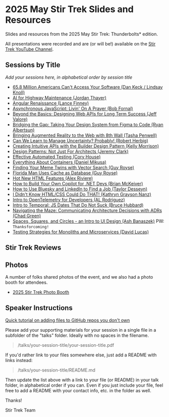 # 2025 May Stir Trek Slides and Resources

Slides and resources from the 2025 May Stir Trek: Thunderbolts* edition.

All presentations were recorded and are (or will be!) available on the [Stir Trek YouTube Channel](https://youtube.com/stirtrek).

## Sessions by Title

*Add your sessions here, in alphabetical order by session title*

<!-- - [Session Title (SpeakerName)](/talks/foldername/README.md) -->
- [65.8 Million Americans Can't Access Your Software (Dan Keck / Lindsay Knoll)](https://go.osu.edu/65_8MillionAmericans)
- [AI for Highway Maintenance (Jordan Thayer)](/talks/ai-for-highway-maintenance/)
- [Angular Renaissance (Lance Finney)](https://tinyurl.com/stirTrekNgRen)
- [Asynchronous JavaScript: Livin' On A Prayer (Bob Fornal)](https://github.com/bob-fornal/tears)
- [Beyond the Basics: Designing Web APIs for Long Term Success (Jeff Valore)](talks/designing-web-apis-for-long-term-success/)
- [Bridging the Gap: Taking Your Design System from Figma to Code (Ryan Albertsun)](https://buttons.design/slides/Figma%20to%20Code%202025%20Stir%20Trek.pdf)
- [Bringing Augmented Reality to the Web with 8th Wall (Tasha Penwell)](https://linktr.ee/stirtrek2025)
- [Can We Learn to Manage Uncertainty? Probably! (Robert Herbig)](https://www.dropbox.com/scl/fi/90vfx6cu5sdy4r91t1mr6/Can-We-Learn-to-Manage-Uncertainty_-Probably-StirTrek-2025.pdf?rlkey=v35p9ycttl1ep1c53pw52qe8w&e=1&st=wibxpidx&dl=0)
- [Creating Intuitive APIs with the Builder Design Pattern (Kelly Morrison)](https://github.com/kellyivymorrison/Presentations/blob/main/StirTrek2025/2025_Stir_Trek_Builder_Presentation.pdf)
- [Design Patterns: Not Just For Architects (Jeremy Clark)](https://github.com/jeremybytes/learning-design-patterns)
- [Effective Automated Testing (Cory House)](https://www.dropbox.com/scl/fi/n5yky8iue8af37kwssv0e/Effective-Automated-Testing-Stir-Trek-2025.pptx?rlkey=3fp7m1d93dtx5xigui1n1vqhg&dl=0)
- [Everything About Containers (Daniel Mikusa)](https://github.com/dmikusa/everything-about-containers)
- [Finding Your Meme Twins with Vector Search (Guy Royse)](talks//finding-your-meme-twin-with-embeddings-and-vector-search/)
- [Florida Man Uses Cache as Database (Guy Royse)](talks/florida-man-uses-cache-as-database)
- [Hot New HTML Features (Alex Riviere)](https://slides.com/fimion/stirtrek-2025)
- [How to Build Your Own Copilot for .NET Devs (Brian McKeiver)](https://www.mcbeev.com/stirtrek-25)
- [How to Use Bluesky and LinkedIn to Find a Job (Taylor Desseyn)](talks/how-to-use-bluesky-linkedin-find-job/)
- [I Didn't Know HTML/CSS Could Do THAT! (Kathryn Grayson Nanz)](https://docs.google.com/presentation/d/1-5_Y-NR6OQDDF2XAe3kadsvCEI_SXzZqfEdQ-k_EcAw/edit)
- [Intro to OpenTelemetry for Developers (AL Rodriguez)](https://programmeral.com/posts/20250502_StirTrek2025)
- [Intro to Temporal: JS Dates That Do Not Suck (Bruce Hubbard)](https://docs.google.com/presentation/d/1CdicRz9TzVzGz30qWyhwaNnTlE7njI08MuVE9fbyTH8/edit?slide=id.p#slide=id.p)
- [Navigating the Maze: Communicating Architecture Decisions with ADRs (Chad Green)](https://github.com/TaleLearnCode/NavigatingTheMaze)
- [Spaces, Squares, and Circles - an Intro to UI Design (Ash Banaszek)](https://ux-ash.com/p/resources) PW: ```Thanksforcoming!```
- [Testing Strategies for Monoliths and Microservices (David Lucas)](https://github.com/lseinc/stirtrek25-backend-testing-strategies)

## Stir Trek Reviews

<!-- Link to Bluesky or LinkedIn or Blog Posts about Stir Trek by speakers and attendees -->

## Photos

A number of folks shared photos of the event, and we also had a photo booth for attendees.

- [2025 Stir Trek Photo Booth](https://fotoshare.co/e/sa-X1x2MYC6dOANYba_93)

## Speaker Instructions

[Quick tutorial on adding files to GitHub repos you don't own](https://ardalis.com/how-to-add-files-to-a-github-repo-you-don%E2%80%99t-own/)

Please add your supporting materials for your session in a single file in a subfolder of the "talks" folder. Ideally with no spaces in the filename.

> /talks/your-session-title/your-session-title.pdf

If you'd rather link to your files somewhere else, just add a README with links instead:

> /talks/your-session-title/README.md

Then update the list above with a link to your file (or README) in your talk folder, in alphabetical order if you can. Even if you just include your file, feel free to add a README with your contact info, etc. in the folder as well.

Thanks!

Stir Trek Team
